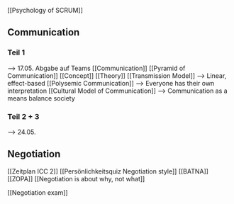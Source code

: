 [[Psychology of SCRUM]]
## Communication

### Teil 1
--> 17.05. Abgabe auf Teams
[[Communication]]
[[Pyramid of Communication]]
[[Concept]]
[[Theory]]
[[Transmission Model]] --> Linear, effect-based
[[Polysemic Communication]] --> Everyone has their own interpretation
[[Cultural Model of Communication]] --> Communication as a means balance society


### Teil 2 + 3
--> 24.05.


## Negotiation
[[Zeitplan ICC 2]]
[[Persönlichkeitsquiz Negotiation style]]
[[BATNA]]
[[ZOPA]]
[[Negotiation is about why, not what]]

[[Negotiation exam]]